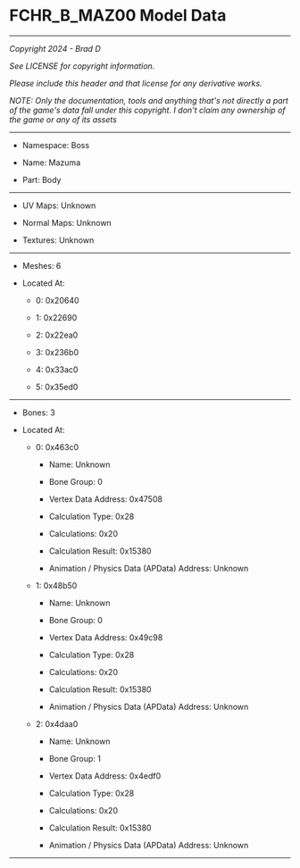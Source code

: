# FCHR_B_MAZ00 Model Data

---

*Copyright 2024 - Brad D*

*See LICENSE for copyright information.*

*Please include this header and that license for any derivative works.*

*NOTE: Only the documentation, tools and anything that's not directly a part of the game's data fall under this copyright. I don't claim any ownership of the game or any of its assets*

---

* Namespace: Boss

* Name: Mazuma

* Part: Body

---

* UV Maps: Unknown

* Normal Maps: Unknown

* Textures: Unknown

---

* Meshes: 6

* Located At:

  * 0: 0x20640

  * 1: 0x22690

  * 2: 0x22ea0

  * 3: 0x236b0

  * 4: 0x33ac0

  * 5: 0x35ed0

---

* Bones: 3

* Located At:

  * 0: 0x463c0

    * Name: Unknown

    * Bone Group: 0

    * Vertex Data Address: 0x47508

    * Calculation Type: 0x28

    * Calculations: 0x20

    * Calculation Result: 0x15380

    * Animation / Physics Data (APData) Address: Unknown

  * 1: 0x48b50

    * Name: Unknown

    * Bone Group: 0

    * Vertex Data Address: 0x49c98

    * Calculation Type: 0x28

    * Calculations: 0x20

    * Calculation Result: 0x15380

    * Animation / Physics Data (APData) Address: Unknown

  * 2: 0x4daa0

    * Name: Unknown

    * Bone Group: 1

    * Vertex Data Address: 0x4edf0

    * Calculation Type: 0x28

    * Calculations: 0x20

    * Calculation Result: 0x15380

    * Animation / Physics Data (APData) Address: Unknown

---

